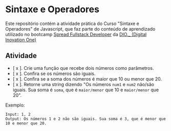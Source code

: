 # Sintaxe e Operadores

Este repositório contém a atividade prática do Curso "Sintaxe e Operadores" de Javascript, que faz parte do conteúdo de aprendizado utilizado no bootcamp [Spread Fullstack Developer](https://www.dio.me/bootcamp/spread-fullstack-developer) da [DIO._ (Digital Inovation One)](https://www.dio.me/)

## Atividade

- [ x ]. Crie uma função que recebe dois números como parâmetros.
- [ x ]. Confira se os números são iguais.
- [ x ]. Confira se a soma dos números é maior que 10 ou menor que 20.
- [ x ]. Retorne uma string dizendo "Os números `num1` e `num2` não/são iguais. Sua soma é `soma`, que é `maior/menor` que 10 e `maior/menor` que 20".

Exemplo:

```
Input: 1, 2
Output: Os números 1 e 2 não são iguais. Sua soma é 3, que é menor que 10 e menor que 20.
```